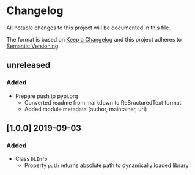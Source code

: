 # Changelog

All notable changes to this project will be documented in this file.

The format is based on [Keep a Changelog](http://keepachangelog.com/en/1.0.0/)
and this project adheres to [Semantic Versioning](http://semver.org/spec/v2.0.0.html).

## unreleased

### Added
- Prepare push to pypi.org
  - Converted readme from markdown to ReSructuredText format
  - Added module metadata (author, maintainer, url)

## [1.0.0] 2019-09-03

### Added
- Class `DLInfo`
  - Property `path` returns absolute path to dynamically loaded library
